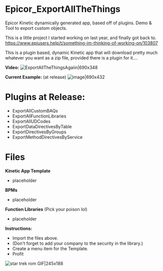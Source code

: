 # Epicor_ExportAllTheThings
Epicor Kinetic dynamically generated app, based off of plugins. Demo &amp; Tool to export custom objects.

This is a little project I started working on last year, and finally got back to.
https://www.epiusers.help/t/something-im-thinking-of-working-on/103807

This is a plugin based, dynamic Kinetic app that will download pretty much whatever you want as a zip file, provided there is a plugin for it....

**Video:**
![ExportAllTheThingsAgaiin|690x348](https://www.epiusers.help/uploads/default/original/3X/5/a/5a4af497ffbc3981af8754cab2f8a64f2664e960.gif)

**Current Example:** (at release)
![image|690x432](https://www.epiusers.help/uploads/default/original/3X/6/1/612de12b26e50738a76e883eb0558577a26ab0eb.png)


# Plugins at Release:
* ExportAllCustomBAQs
* ExportAllFunctionLibraries
* ExportAllUDCodes
* ExportDataDirectivesByTable
* ExportDirectivesByGroups
* ExportMethodDirectivesByService


# Files

**Kinetic App Template**
* placeholder

**BPMs**
* placeholder

**Function Libraries** (Pick your poison lol)
* placeholder

**Instructions:**
* Import the files above.
* (Don't forget to add your company to the security in the library.)
* Create a menu item for the Template.
* Profit

![star trek rom GIF|245x188](https://media2.giphy.com/media/V9o7jZWjSRqGk/giphy.webp?cid=e90edba37uc1j6wj39xfj9kqa2ij6l4a81u7t6la85ww668n&ep=v1_gifs_search&rid=giphy.webp&ct=g)
